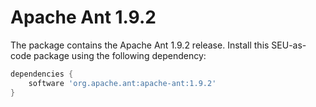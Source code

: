 # Apache Ant 1.9.2

The package contains the Apache Ant 1.9.2 release. Install this SEU-as-code package
using the following dependency:
```groovy
dependencies {
	software 'org.apache.ant:apache-ant:1.9.2'
}
```
